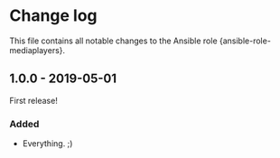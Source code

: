 # Change log

This file contains all notable changes to the Ansible role {ansible-role-mediaplayers}.

## 1.0.0 - 2019-05-01

First release!

### Added
- Everything. ;)
